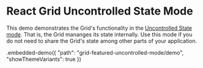 # React Grid Uncontrolled State Mode

This demo demonstrates the Grid's functionality in the [Uncontrolled State mode](../../docs/guides/controlled-and-uncontrolled-modes.md). That is, the Grid mananges its state internally. Use this mode if you do not need to share the Grid's state among other parts of your application.

.embedded-demo({ "path": "grid-featured-uncontrolled-mode/demo", "showThemeVariants": true })
